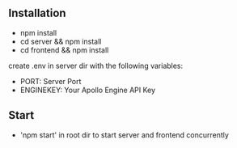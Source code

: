 ## Installation

- npm install
- cd server && npm install
- cd frontend && npm install

create .env in server dir with the following variables:

- PORT: Server Port
- ENGINEKEY: Your Apollo Engine API Key

## Start

- 'npm start' in root dir to start server and frontend concurrently